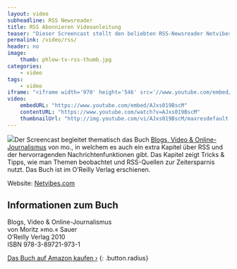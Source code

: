 ```yaml
---
layout: video
subheadline: RSS Newsreader
title: RSS Abonnieren Videoanleitung 
teaser: "Dieser Screencast stellt den beliebten RSS-Newsreader Netvibes vor. Die Video-Anleitung zeigt, wie man Netvibes startet und einrichtet. Moritz »mo.« Sauer erklärt dabei die verschiedenen Bestandteile des Web 2.0-Services wie Widgets, Tabs und die Einstellungen des RSS-Newsreader."
permalink: /video/rss/
header: no
image:
    thumb: phlow-tv-rss-thumb.jpg
categories:
    - video
tags:
    - video
iframe: "<iframe width='970' height='546' src='//www.youtube.com/embed/AJxs019BscM' frameborder='0' allowfullscreen></iframe>"
video:
    embedURL: "https://www.youtube.com/embed/AJxs019BscM"
    contentURL: "https://www.youtube.com/watch?v=AJxs019BscM"
    thumbnailUrl: "http://img.youtube.com/vi/AJxs019BscM/maxresdefault.jpg"
---
```

<a href="http://amzn.to/blog_video"><img class="right" src="{{ site.urlimg }}/blogs-video-online-journalismus-medium.jpg"></a>Der Screencast begleitet thematisch das Buch [Blogs, Video &amp; Online-Journalismus][1] von mo., in welchem es auch ein extra Kapitel über RSS und der hervorragenden Nachrichtenfunktionen gibt. Das Kapitel zeigt Tricks &amp; Tipps, wie man Themen beobachtet und RSS-Quellen zur Zeitersparnis nutzt. Das Buch ist im O’Reilly Verlag erschienen.

Website: <a href='http://netvibes.com'>Netvibes.com</a>


## Informationen zum Buch

Blogs, Video & Online-Journalismus  
von Moritz »mo.« Sauer  
O‘Reilly Verlag 2010  
ISBN 978-3-89721-973-1  


[Das Buch auf Amazon kaufen ›](http://amzn.to/blog_video)
{: .button.radius}

 [1]: http://www.phlow.de/blogs-video-online-journalismus
